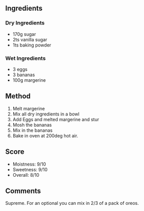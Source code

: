 ## Ingredients
### Dry Ingredients
- 170g sugar
- 2ts vanilla sugar 
- 1ts baking powder

### Wet Ingredients
- 3 eggs
- 3 bananas
- 100g margerine

## Method
1. Melt margerine
2. Mix all dry ingredients in a bowl
3. Add Eggs and melted margerine and stur
4. Mosh the bananas
5. Mix in the bananas
6. Bake in oven at 200deg hot air. 

## Score
- Moistness: 9/10
- Sweetness: 9/10
- Overall: 8/10

## Comments
Supreme. For an optional you can mix in  2/3 of a pack of oreos. 
